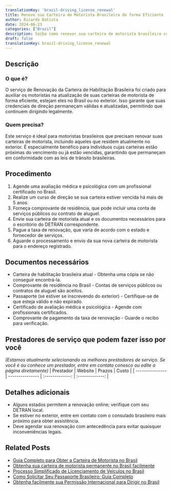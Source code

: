 ```yaml
---
translationKey: 'brazil-driving_license_renewal'
title: Renove sua Carteira de Motorista Brasileira de forma Eficiente
author: Ricardo Batista
date: 2024-06-23
categories: ["Brazil"]
description: Saiba como renovar sua carteira de motorista brasileira com passos simples, mesmo estando no exterior. Certifique-se de ter todos os documentos necessários.
draft: false
translationKey: brazil-driving_license_renewal
---
```


## Descrição
### O que é?
O serviço de Renovação da Carteira de Habilitação Brasileira foi criado para auxiliar os motoristas na atualização de suas carteiras de motorista de forma eficiente, estejam eles no Brasil ou no exterior. Isso garante que suas credenciais de direção permaneçam válidas e atualizadas, permitindo que continuem dirigindo legalmente.

### Quem precisa?
Este serviço é ideal para motoristas brasileiros que precisam renovar suas carteiras de motorista, incluindo aqueles que residem atualmente no exterior. É especialmente benéfico para indivíduos cujas carteiras estão próximas do vencimento ou já estão vencidas, garantindo que permaneçam em conformidade com as leis de trânsito brasileiras.

## Procedimento

1. Agende uma avaliação médica e psicológica com um profissional certificado no Brasil.
2. Realize um curso de direção se sua carteira estiver vencida há mais de 5 anos.
3. Forneça comprovante de residência, que pode incluir uma conta de serviços públicos ou contrato de aluguel.
4. Envie sua carteira de motorista atual e os documentos necessários para o escritório do DETRAN correspondente.
5. Pague a taxa de renovação, que varia de acordo com o estado e fornecedor de serviços.
6. Aguarde o processamento e envio da sua nova carteira de motorista para o endereço registrado.

## Documentos necessários

- Carteira de habilitação brasileira atual - Obtenha uma cópia se não conseguir encontrá-la.
- Comprovante de residência no Brasil - Contas de serviços públicos ou contratos de aluguel são aceitos.
- Passaporte (se estiver se inscrevendo do exterior) - Certifique-se de que esteja válido e não expirado.
- Certificado de avaliação médica e psicológica - Agende com profissionais certificados.
- Comprovante de pagamento da taxa de renovação - Guarde o recibo para verificação.

## Prestadores de serviço que podem fazer isso por você
_(Estamos atualmente selecionando os melhores prestadores de serviço. Se você é ou conhece um prestador, entre em contato conosco ou edite a página diretamente)_
| Prestador        |     Website     |     Prazos     |       Custo      |
| --------------- | --------------- |  :-------------: | :-------------: |

## Detalhes adicionais

- Alguns estados permitem a renovação online; verifique com seu DETRAN local.
- Se estiver no exterior, entre em contato com o consulado brasileiro mais próximo para obter assistência.
- Deve agendar sua renovação com antecedência para evitar quaisquer inconveniências legais.
## Related Posts

- [Guia Completo para Obter a Carteira de Motorista no Brasil](https://tramitit.com/portuguese/guides/brazil/carteira_de_motorista/)
- [Obtenha sua carteira de motorista permanente no Brasil facilmente](https://tramitit.com/portuguese/guides/brazil/cnh_definitiva/)
- [Processo Simplificado de Licenciamento de Veículos no Brasil](https://tramitit.com/portuguese/guides/brazil/licenciamento_de_veículo/)
- [Como Solicitar Seu Passaporte Brasileiro: Guia Completo](https://tramitit.com/portuguese/guides/brazil/emissão_de_passaporte/)
- [Obtenha facilmente sua Permissão Internacional para Dirigir no Brasil](https://tramitit.com/portuguese/guides/brazil/permissão_internacional_para_dirigir/)